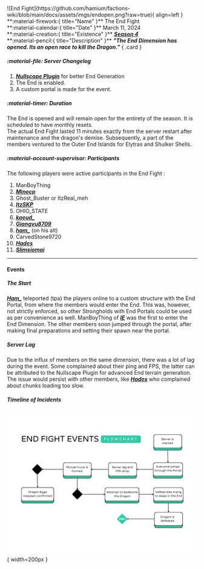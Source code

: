 <div class="grid" markdown>
![End Fight](https://github.com/hamium/factions-wiki/blob/main/docs/assets/imgs/endopen.png?raw=true){ align=left }
**:material-firework:{ title="Name" }** The End Fight<br>
**:material-calendar:{ title="Date" }** March 11, 2024<br>
**:material-creation:{ title="Existence" }** <b><i><a href="../../seasons/s4">Season 4</a></i></b>  <br>
**:material-pencil:{ title="Description" }** <b><i>"The End Dimension has opened. Its an open race to kill the Dragon."</i></b>  
{ .card }
</div>

##### :material-file: Server Changelog
1. [***Nullscape Plugin***](https://www.curseforge.com/minecraft/mc-mods/nullscape) for better End Generation
2. The End is enabled.
3. A custom portal is made for the event.

##### :material-timer: Duration
The End is opened and will remain open for the entirety of the season. It is scheduled to have monthly resets.<br>
The actual End Fight lasted 11 minutes exactly from the server restart after maintenance and the dragon's demise. Subsequently, a part of the members ventured to the Outer End Islands for Elytras and Shulker Shells.<br>

##### :material-account-supervisor: Participants
The following players were active participants in the End Fight : <br>
1. ManBoyThing<br>
2. [***Minocp***](../players/minocp.md)<br>
3. Ghost_Buster or ItzReal_meh<br>
4. [***ItzSKP***](../players/itzskp.md)<br>
5. OHIO_STATE<br>
6. [***kaeud_***](../staff/kaeud.md)<br>
7. [***Giangvu8709***](../players/giangvu.md)<br>
8. [***ham_***](../staff/ham.md) (on his alt)<br>
9. CarvedStone9720<br>
10. [***Hades***](../players/hades.md)<br>
11. [***Slimsiomai***](../staff/slim.md)<br>
---

#### Events
##### The Start
[***Ham_***](../staff/ham.md) teleported (tpa) the players online to a custom structure with the End Portal, from where the members would enter the End. This was, however, not strictly enforced, so other Strongholds with End Portals could be used as per convenience as well. ManBoyThing of [***IE***](../factions/ie.md) was the first to enter the End Dimension. The other members soon jumped through the portal, after making final preparations and setting their spawn near the portal.

##### Server Lag 
Due to the influx of members on the same dimension, there was a lot of lag during the event. Some complained about their ping and FPS, the latter can be attributed to the Nullscape Plugin for advanced End terrain generation. The issue would persist with other members, like [***Hades***](../players/hades.md) who complained about chunks loading too slow.

##### Timeline of Incidents
![Event Timeline](https://github.com/hamium/factions-wiki/blob/main/docs/assets/imgs/flowchart%20of%20event.png?raw=true){ width=200px }

